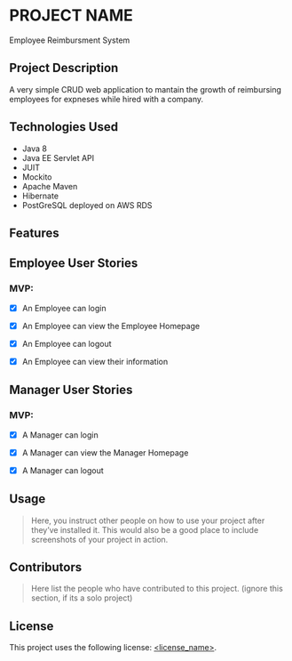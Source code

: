 # PROJECT NAME
Employee Reimbursment System
## Project Description

A very simple CRUD web application to mantain the growth of reimbursing employees for expneses while hired with a company. 

## Technologies Used

* Java 8 
* Java EE Servlet API 
* JUIT
* Mockito
* Apache Maven 
* Hibernate
* PostGreSQL deployed on AWS RDS


## Features

## Employee User Stories 
### MVP:
- [X] An Employee can login
- [X] An Employee can view the Employee Homepage
- [X] An Employee can logout
- [X] An Employee can view their information


## Manager User Stories
### MVP:
- [X] A Manager can login
- [X] A Manager can view the Manager Homepage
- [X] A Manager can logout



## Usage

> Here, you instruct other people on how to use your project after they’ve installed it. This would also be a good place to include screenshots of your project in action.

## Contributors

> Here list the people who have contributed to this project. (ignore this section, if its a solo project)

## License

This project uses the following license: [<license_name>](<link>).